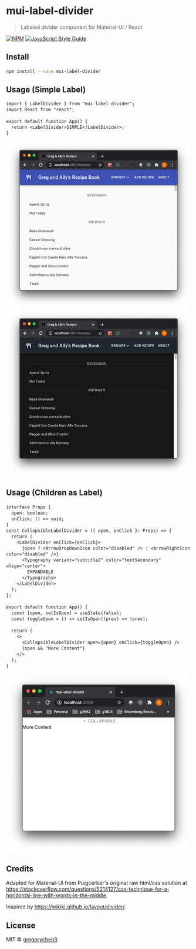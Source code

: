 # mui-label-divider

> Labeled divider component for Material-UI / React

[![NPM](https://img.shields.io/npm/v/mui-label-divider.svg)](https://www.npmjs.com/package/mui-label-divider) [![JavaScript Style Guide](https://img.shields.io/badge/code_style-standard-brightgreen.svg)](https://standardjs.com)

## Install

```bash
npm install --save mui-label-divider
```

## Usage (Simple Label)

```tsx
import { LabelDivider } from "mui-label-divider";
import React from "react";

export default function App() {
  return <LabelDivider>SIMPLE</LabelDivider>;
}
```

![Light theme](/screenshots/light.png?raw=true "Light Theme")
![Dark theme](/screenshots/dark.png?raw=true "Dark Theme")

## Usage (Children as Label)

```tsx
interface Props {
  open: boolean;
  onClick: () => void;
}
const CollapsibleLabelDivider = ({ open, onClick }: Props) => {
  return (
    <LabelDivider onClick={onClick}>
      {open ? <ArrowDropDownIcon color="disabled" /> : <ArrowRightIcon color="disabled" />}
      <Typography variant="subtitle2" color="textSecondary" align="center">
        EXPANDABLE
      </Typography>
    </LabelDivider>
  );
};

export default function App() {
  const [open, setIsOpen] = useState(false);
  const toggleOpen = () => setIsOpen((prev) => !prev);

  return (
    <>
      <CollapsibleLabelDivider open={open} onClick={toggleOpen} />
      {open && "More Content"}
    </>
  );
}
```

![Collapsible](/screenshots/collapsible.png?raw=true "Collapsible")

## Credits

Adapted for Material-UI from Puigcerber's original raw html/css solution at https://stackoverflow.com/questions/5214127/css-technique-for-a-horizontal-line-with-words-in-the-middle.

Inspired by https://wikiki.github.io/layout/divider/.

## License

MIT © [gregorychen3](https://github.com/gregorychen3)
